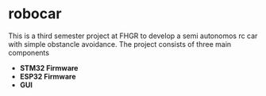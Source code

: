 # robocar
This is a third semester project at FHGR to develop a semi autonomos rc car with simple obstancle avoidance. The project consists of three main components
- **STM32 Firmware**
- **ESP32 Firmware**
- **GUI**
